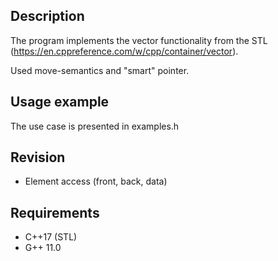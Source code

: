 ## Description
The program implements the vector functionality from the STL (https://en.cppreference.com/w/cpp/container/vector). 

Used move-semantics and "smart" pointer.

## Usage example
The use case is presented in examples.h

## Revision
- Element access (front, back, data)

## Requirements
- C++17 (STL)
- G++ 11.0






